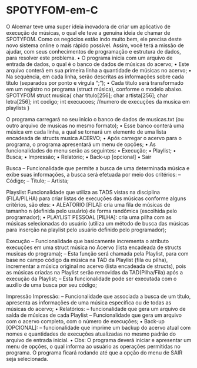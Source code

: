# SPOTYFOM-em-C

 O Alcemar teve uma super ideia inovadora de criar um aplicativo de execução de
músicas, o qual ele teve a genuína ideia de chamar de SPOTYFOM. Como os
negócios estão indo muito bem, ele precisa deste novo sistema online o mais rápido
possível. Assim, você terá a missão de ajudar, com seus conhecimentos de
programação e estrutura de dados, para resolver este problema.
• O programa inicia com um arquivo de entrada de dados, o qual é o banco de dados
de músicas do acervo;
• Este arquivo conterá em sua primeira linha a quantidade de músicas no acervo;
• Na sequência, em cada linha, serão descritas as informações sobre cada título
(separados por ponto e virgula “;”);
• Cada título será transformado em um registro no programa (struct música), conforme
o modelo abaixo.
SPOTYFOM
struct musica{
  char titulo[256];
  char artista[256];
  char letra[256];
  int codigo;
  int execucoes; //numero de execuções da musica em playlists
}

O programa carregará no seu início o banco de
dados de musicas.txt (ou outro arquivo de musicas
no mesmo formato);
• Esse banco conterá uma música em cada linha, a
qual se tornará um elemento de uma lista
encadeada de structs musica ACERVO;
• Após carregar o acervo para o programa, o
programa apresentará um menu de opções;
• As funcionalidades do menu serão as
seguintes:
• Execução;
• Playlist;
• Busca;
• Impressão;
• Relatório;
• Back-up [opcional]
• Sair


Busca
– Funcionalidade que permite a busca
de uma determinada música e exibe
suas informações, a busca será
efetuada por meio dos critérios:
– Código;
– Titulo;
– Artista;

Playslist
Funcionalidade que utiliza as TADS vistas na
disciplina (FILA/PILHA) para criar listas de
execuções das músicas conforme alguns
critérios, são eles:
• ALEATORIO [FILA]: cria uma fila de músicas de tamanho n
(definida pelo usuário) de forma randômica (escolhida pelo
programador);
• PLAYLIST PESSOAL [PILHA]: cria uma pilha com as músicas
selecionadas do usuário (utiliza um método de busca das
músicas para inserção na playlist pelo usuário definido pelo
programador);

Execução
– Funcionalidade que basicamente incrementa o atributo
execuções em uma struct música no Acervo (lista
encadeada de structs musicas do programa);
– Esta função será chamada pela Playlist, para com
base no campo código da música na TAD da Playlist
(fila ou pilha), incrementar a música original no acervo
(lista encadeada de structs), pois as músicas criadas
na Playlist serão removidas da TAD(Pilha/Fila) após a
execução da Playlist;
– Esta funcionalidade pode ser executada com o auxílio
de uma busca por seu código;

Impressão
Impressão:
– Funcionalidade que associada a busca de um título, apresenta as informações de
uma música específica ou de todas as músicas do acervo;
• Relatórios:
– funcionalidade que gera um arquivo de saída de músicas de cada Playlist
– Funcionalidade que gera um arquivo com o acervo completo, com o número de
execuções;
• Back-up [OPCIONAL]:
– funcionalidade que imprime um backup do acervo atual com nomes e quantidades
de execuções atualizadas no mesmo padrão do arquivo de entrada inicial.
• Obs: O programa deverá iniciar e apresentar um menu de
opções, o qual informa ao usuário as operações permitidas
no programa. O programa ficará rodando até que a opção
do menu de SAIR seja selecionada.
